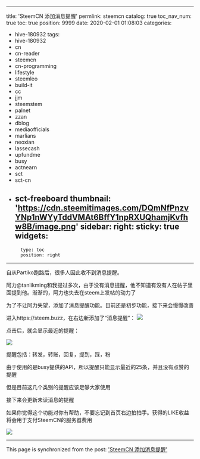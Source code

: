 
---
title: 'SteemCN 添加消息提醒'
permlink: steemcn
catalog: true
toc_nav_num: true
toc: true
position: 9999
date: 2020-02-01 01:08:03
categories:
- hive-180932
tags:
- hive-180932
- cn
- cn-reader
- steemcn
- cn-programming
- lifestyle
- steemleo
- build-it
- cc
- jjm
- steemstem
- palnet
- zzan
- dblog
- mediaofficials
- marlians
- neoxian
- lassecash
- upfundme
- busy
- actnearn
- sct
- sct-cn
- sct-freeboard
thumbnail: 'https://cdn.steemitimages.com/DQmNfPnzvYNp1nWYyTddVMAt6BffY1npRXUQhamjKvfhw8B/image.png'
sidebar:
    right:
        sticky: true
widgets:
    -
        type: toc
        position: right
---


自从Partiko跑路后，很多人因此收不到消息提醒。

阿力@tanlikming和我提过多次，由于没有消息提醒，他不知道有没有人在帖子里面提到他。渐渐的，阿力也失去在steem上发帖的动力了

为了不让阿力失望，添加了消息提醒功能。目前还是初步功能，接下来会慢慢改善

进入https://steem.buzz，在右边新添加了“消息提醒”：
![](https://cdn.steemitimages.com/DQmNfPnzvYNp1nWYyTddVMAt6BffY1npRXUQhamjKvfhw8B/image.png)

点击后，就会显示最近的提醒：

![](https://cdn.steemitimages.com/DQmRevfNgN71LYMQmvERdX943be9xhzamC6MBpZKqpVFUG6/image.png)

提醒包括：转发，转账，回复，提到，踩，粉

由于使用的是busy提供的API，所以提醒只能显示最近的25条，并且没有点赞的提醒

但是目前这几个类别的提醒应该足够大家使用

接下来会更新未读消息的提醒

如果你觉得这个功能对你有帮助，不要忘记到首页右边拍拍手。获得的LIKE收益将会用于支付SteemCN的服务器费用

![](https://cdn.steemitimages.com/DQmfEqhH4gGGW4JUfSnKMoCodJ9dBy285qkcYd5UqNtgL3y/image.png)

- - -

This page is synchronized from the post: ['SteemCN 添加消息提醒'](https://steemit.com/@ericet/steemcn)
